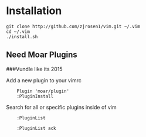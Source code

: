 # Installation

    git clone http://github.com/zjrosen1/vim.git ~/.vim
    cd ~/.vim
    ./install.sh

## Need Moar Plugins
###Vundle like its 2015

Add a new plugin to your vimrc

		Plugin 'moar/plugin'
		:PluginInstall

Search for all or specific plugins inside of vim

		:PluginList

		:PluginList ack
